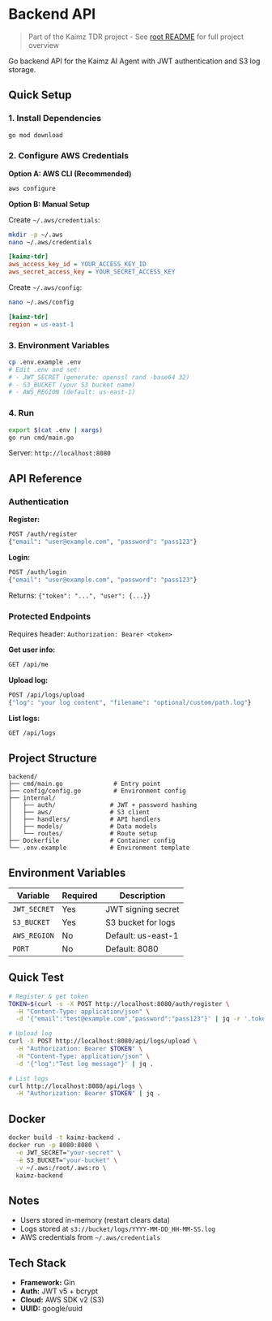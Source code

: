 # Backend API

> Part of the Kaimz TDR project - See [root README](../README.md) for full project overview

Go backend API for the Kaimz AI Agent with JWT authentication and S3 log storage.

## Quick Setup

### 1. Install Dependencies

```bash
go mod download
```

### 2. Configure AWS Credentials

**Option A: AWS CLI (Recommended)**

```bash
aws configure
```

**Option B: Manual Setup**

Create `~/.aws/credentials`:

```bash
mkdir -p ~/.aws
nano ~/.aws/credentials
```

```ini
[kaimz-tdr]
aws_access_key_id = YOUR_ACCESS_KEY_ID
aws_secret_access_key = YOUR_SECRET_ACCESS_KEY
```

Create `~/.aws/config`:

```bash
nano ~/.aws/config
```

```ini
[kaimz-tdr]
region = us-east-1
```

### 3. Environment Variables

```bash
cp .env.example .env
# Edit .env and set:
# - JWT_SECRET (generate: openssl rand -base64 32)
# - S3_BUCKET (your S3 bucket name)
# - AWS_REGION (default: us-east-1)
```

### 4. Run

```bash
export $(cat .env | xargs)
go run cmd/main.go
```

Server: `http://localhost:8080`

## API Reference

### Authentication

**Register:**

```bash
POST /auth/register
{"email": "user@example.com", "password": "pass123"}
```

**Login:**

```bash
POST /auth/login
{"email": "user@example.com", "password": "pass123"}
```

Returns: `{"token": "...", "user": {...}}`

### Protected Endpoints

Requires header: `Authorization: Bearer <token>`

**Get user info:**

```bash
GET /api/me
```

**Upload log:**

```bash
POST /api/logs/upload
{"log": "your log content", "filename": "optional/custom/path.log"}
```

**List logs:**

```bash
GET /api/logs
```

## Project Structure

```
backend/
├── cmd/main.go              # Entry point
├── config/config.go         # Environment config
├── internal/
│   ├── auth/               # JWT + password hashing
│   ├── aws/                # S3 client
│   ├── handlers/           # API handlers
│   ├── models/             # Data models
│   └── routes/             # Route setup
├── Dockerfile              # Container config
└── .env.example            # Environment template
```

## Environment Variables

| Variable     | Required | Description        |
| ------------ | -------- | ------------------ |
| `JWT_SECRET` | Yes      | JWT signing secret |
| `S3_BUCKET`  | Yes      | S3 bucket for logs |
| `AWS_REGION` | No       | Default: us-east-1 |
| `PORT`       | No       | Default: 8080      |

## Quick Test

```bash
# Register & get token
TOKEN=$(curl -s -X POST http://localhost:8080/auth/register \
  -H "Content-Type: application/json" \
  -d '{"email":"test@example.com","password":"pass123"}' | jq -r '.token')

# Upload log
curl -X POST http://localhost:8080/api/logs/upload \
  -H "Authorization: Bearer $TOKEN" \
  -H "Content-Type: application/json" \
  -d '{"log":"Test log message"}' | jq .

# List logs
curl http://localhost:8080/api/logs \
  -H "Authorization: Bearer $TOKEN" | jq .
```

## Docker

```bash
docker build -t kaimz-backend .
docker run -p 8080:8080 \
  -e JWT_SECRET="your-secret" \
  -e S3_BUCKET="your-bucket" \
  -v ~/.aws:/root/.aws:ro \
  kaimz-backend
```

## Notes

- Users stored in-memory (restart clears data)
- Logs stored at `s3://bucket/logs/YYYY-MM-DD_HH-MM-SS.log`
- AWS credentials from `~/.aws/credentials`

## Tech Stack

- **Framework:** Gin
- **Auth:** JWT v5 + bcrypt
- **Cloud:** AWS SDK v2 (S3)
- **UUID:** google/uuid
